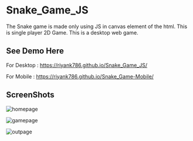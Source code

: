 # Snake_Game_JS

The Snake game is made only using JS in canvas element of the html. 
This is single player 2D Game.
This is a desktop web game.

## See Demo Here
For Desktop :
https://riyank786.github.io/Snake_Game_JS/

For Mobile :
https://riyank786.github.io/Snake_Game-Mobile/

## ScreenShots

![homepage](https://user-images.githubusercontent.com/73470453/117152937-1e6e0500-add8-11eb-9408-8be2d6be39b4.png)

![gamepage](https://user-images.githubusercontent.com/73470453/117153669-d3a0bd00-add8-11eb-8c88-990beddb935a.png)

![outpage](https://user-images.githubusercontent.com/73470453/117153908-021e9800-add9-11eb-809b-372f4c3ff75d.png)
